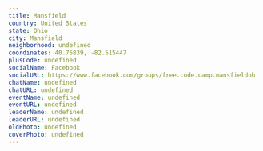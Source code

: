 ```yaml
---
title: Mansfield
country: United States
state: Ohio
city: Mansfield
neighborhood: undefined
coordinates: 40.75839, -82.515447
plusCode: undefined
socialName: Facebook
socialURL: https://www.facebook.com/groups/free.code.camp.mansfieldoh
chatName: undefined
chatURL: undefined
eventName: undefined
eventURL: undefined
leaderName: undefined
leaderURL: undefined
oldPhoto: undefined
coverPhoto: undefined
---
```

